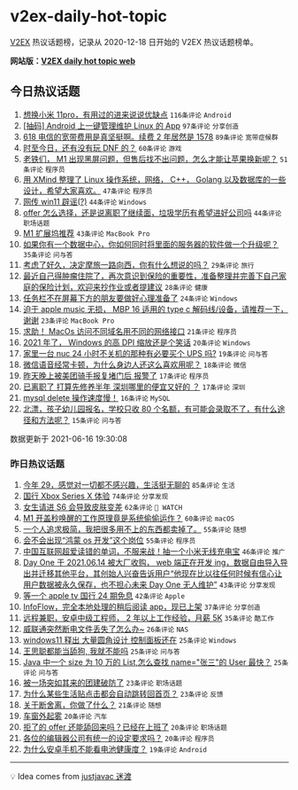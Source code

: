 # v2ex-daily-hot-topic

[V2EX](https://www.v2ex.com/) 热议话题榜，记录从 2020-12-18 日开始的 V2EX 热议话题榜单。

**网站版：[V2EX daily hot topic web](https://boojack.github.io/v2ex-daily-hot-topic-web/)**

## 今日热议话题

<!-- TODAY BEGIN -->

1. [想换小米 11pro，有用过的进来说说优缺点](https://www.v2ex.com/t/783663) `116条评论` `Android`
1. [[抽码] Android 上一键管理维护 Linux 的 App](https://www.v2ex.com/t/783655) `97条评论` `分享创造`
1. [618 电信的宽带费用是真坚挺啊。续费 2 年居然是 1578](https://www.v2ex.com/t/783680) `89条评论` `宽带症候群`
1. [时至今日，还有没有玩 DNF 的？](https://www.v2ex.com/t/783723) `60条评论` `游戏`
1. [老铁们， M1 出现黑屏问题，但售后找不出问题，怎么才能让苹果换新呢？](https://www.v2ex.com/t/783702) `51条评论` `程序员`
1. [用 XMind 整理了 Linux 操作系统，网络， C++， Golang 以及数据库的一些设计，希望大家喜欢。](https://www.v2ex.com/t/783649) `47条评论` `程序员`
1. [网传 win11 辟谣(?)](https://www.v2ex.com/t/783699) `44条评论` `Windows`
1. [offer 怎么选择，还是说离职了继续面，垃圾学历有希望进好公司吗](https://www.v2ex.com/t/783721) `44条评论` `职场话题`
1. [M1 扩展坞推荐](https://www.v2ex.com/t/783638) `43条评论` `MacBook Pro`
1. [如果你有一个数据中心，你如何同时将里面的服务器的软件做一个升级呢？](https://www.v2ex.com/t/783807) `35条评论` `问与答`
1. [考虑了好久，决定摩旅一路向西，你有什么想说的吗？](https://www.v2ex.com/t/783791) `29条评论` `旅行`
1. [最近自己得肿瘤住院了，再次意识到保险的重要性，准备整理并完善下自己家庭的保险计划，欢迎来抄作业或者提建议](https://www.v2ex.com/t/783731) `28条评论` `健康`
1. [任务栏不在屏幕下方的朋友要做好心理准备了](https://www.v2ex.com/t/783792) `24条评论` `Windows`
1. [迫于 apple music 无损， MBP 16 适用的 type c 解码线/设备，请推荐一下，谢谢](https://www.v2ex.com/t/783712) `23条评论` `MacBook Pro`
1. [求助！ MacOs 访问不同域名用不同的网络接口](https://www.v2ex.com/t/783718) `21条评论` `程序员`
1. [2021 年了， Windows 的高 DPI 缩放还是个笑话](https://www.v2ex.com/t/783713) `20条评论` `Windows`
1. [家里一台 nuc 24 小时不关机的那种有必要买个 UPS 吗?](https://www.v2ex.com/t/783637) `19条评论` `问与答`
1. [微信语音经常卡顿，为什么身边人还这么喜欢用呢？](https://www.v2ex.com/t/783774) `18条评论` `微信`
1. [昨天晚上被美团骑手报复堵门后 报警了](https://www.v2ex.com/t/783802) `17条评论` `程序员`
1. [已离职了 打算先修养半年 深圳哪里的便宜又好的 ？](https://www.v2ex.com/t/783717) `17条评论` `深圳`
1. [mysql delete 操作速度慢！](https://www.v2ex.com/t/783664) `16条评论` `MySQL`
1. [北漂，孩子幼儿园报名，学校只收 80 个名额，有可能会录取不了，有什么途径和方法呢？](https://www.v2ex.com/t/783760) `15条评论` `问与答`

数据更新于 2021-06-16 19:30:08

<!-- TODAY END -->

### 昨日热议话题

<!-- YESTERDAY BEGIN -->

1. [今年 29，感觉对一切都不感兴趣，生活挺无聊的](https://www.v2ex.com/t/783482) `85条评论` `生活`
1. [国行 Xbox Series X 体验](https://www.v2ex.com/t/783461) `74条评论` `分享发现`
1. [女生请进 S6 会导致皮肤变差](https://www.v2ex.com/t/783505) `62条评论` ` WATCH`
1. [M1 开盖秒唤醒的工作原理竟是系统偷偷运作？](https://www.v2ex.com/t/783420) `60条评论` `macOS`
1. [一个人追求极简，我把很多用不上的东西都卖掉了。](https://www.v2ex.com/t/783446) `55条评论` `随想`
1. [会不会出现“鸿蒙 os 开发”这个岗位](https://www.v2ex.com/t/783514) `55条评论` `程序员`
1. [中国互联网超爱读错的单词，不服来战！抽一个小米无线充电宝](https://www.v2ex.com/t/783554) `46条评论` `推广`
1. [Day One 于 2021.06.14 被大厂收购， web 端正在开发 ing，数据自由导入导出并迁移其他平台，其创始人兴奋告诉用户“他现在比以往任何时候有信心让用户数据被永久保存，也不担心未来 Day One 无人维护”](https://www.v2ex.com/t/783391) `43条评论` `分享发现`
1. [等一个 apple tv 国行 24 期免息](https://www.v2ex.com/t/783394) `42条评论` `Apple`
1. [InfoFlow，完全本地处理的稍后阅读 app，现已上架](https://www.v2ex.com/t/783383) `37条评论` `分享创造`
1. [远程兼职，安卓中级工程师， 2 年以上工作经验，月薪 5K](https://www.v2ex.com/t/783416) `35条评论` `酷工作`
1. [威联通突然断电文件丢失了怎么办~](https://www.v2ex.com/t/783590) `26条评论` `NAS`
1. [windows11 释出 大量圆角设计 控制面板还在](https://www.v2ex.com/t/783624) `25条评论` `Windows`
1. [王思聪都能当舔狗, 我就不能吗](https://www.v2ex.com/t/783555) `25条评论` `问与答`
1. [Java 中一个 size 为 10 万的 List<User>,怎么查找 name="张三"的 User 最快？](https://www.v2ex.com/t/783428) `25条评论` `问与答`
1. [被一场突如其来的团建破防了](https://www.v2ex.com/t/783451) `23条评论` `职场话题`
1. [为什么某些生活贴点击都会自动跳转回首页？](https://www.v2ex.com/t/783440) `23条评论` `反馈`
1. [关于断舍离，你做了什么？](https://www.v2ex.com/t/783543) `21条评论` `随想`
1. [车窗外起雾](https://www.v2ex.com/t/783592) `20条评论` `汽车`
1. [拒了的 offer 还能舔回来吗？已经在上班了](https://www.v2ex.com/t/783490) `20条评论` `职场话题`
1. [各位的编辑器公司有统一的设定要求吗？](https://www.v2ex.com/t/783434) `20条评论` `程序员`
1. [为什么安卓手机不能看电池健康度？](https://www.v2ex.com/t/783475) `19条评论` `Android`

<!-- YESTERDAY END -->

---

💡 Idea comes from [justjavac 迷渡](https://github.com/justjavac/)
